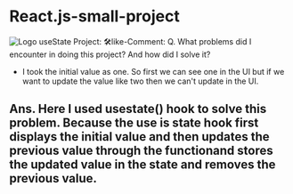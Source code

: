 # React.js-small-project

![Logo]([https://dev-to-uploads.s3.amazonaws.com/uploads/articles/th5xamgrr6se0x5ro4g6.png](https://res.cloudinary.com/practicaldev/image/fetch/s--x8REEhB6--/c_imagga_scale,f_auto,fl_progressive,h_500,q_auto,w_1000/https://dev-to-uploads.s3.amazonaws.com/i/0grvqdho7rcyhrj1pspk.png))  useState Project:
 🛠like-Comment: 
Q. What problems did I encounter in doing this project? And how did I solve it?
 - I took the initial value as one. So first we can see one in the UI but if we want to update the value like two then we can't update in the UI.
## Ans. Here I used usestate() hook to solve this problem. Because the use is state hook first displays the initial value and then updates the previous value through the functionand stores the updated value in the state and removes the previous value.
   
